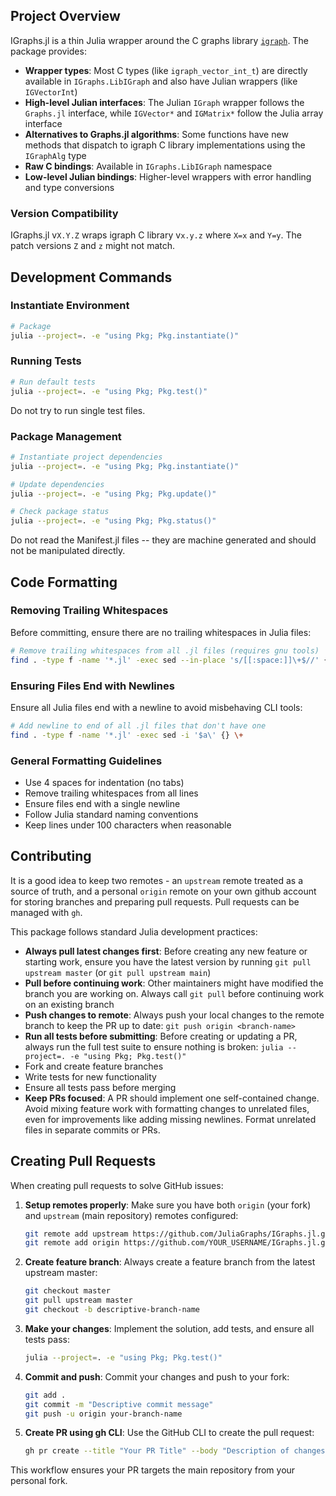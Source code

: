 ## Project Overview

IGraphs.jl is a thin Julia wrapper around the C graphs library [`igraph`](https://igraph.org/). The package provides:

- **Wrapper types**: Most C types (like `igraph_vector_int_t`) are directly available in `IGraphs.LibIGraph` and also have Julian wrappers (like `IGVectorInt`)
- **High-level Julian interfaces**: The Julian `IGraph` wrapper follows the `Graphs.jl` interface, while `IGVector*` and `IGMatrix*` follow the Julia array interface
- **Alternatives to Graphs.jl algorithms**: Some functions have new methods that dispatch to igraph C library implementations using the `IGraphAlg` type
- **Raw C bindings**: Available in `IGraphs.LibIGraph` namespace
- **Low-level Julian bindings**: Higher-level wrappers with error handling and type conversions

### Version Compatibility
IGraphs.jl v`X.Y.Z` wraps igraph C library v`x.y.z` where `X=x` and `Y=y`. The patch versions `Z` and `z` might not match.

## Development Commands

### Instantiate Environment
```bash
# Package
julia --project=. -e "using Pkg; Pkg.instantiate()"
```

### Running Tests
```bash
# Run default tests
julia --project=. -e "using Pkg; Pkg.test()"
```

Do not try to run single test files.

### Package Management
```bash
# Instantiate project dependencies
julia --project=. -e "using Pkg; Pkg.instantiate()"

# Update dependencies
julia --project=. -e "using Pkg; Pkg.update()"

# Check package status
julia --project=. -e "using Pkg; Pkg.status()"
```

Do not read the Manifest.jl files -- they are machine generated and should not be manipulated directly.

## Code Formatting

### Removing Trailing Whitespaces
Before committing, ensure there are no trailing whitespaces in Julia files:

```bash
# Remove trailing whitespaces from all .jl files (requires gnu tools)
find . -type f -name '*.jl' -exec sed --in-place 's/[[:space:]]\+$//' {} \+
```

### Ensuring Files End with Newlines
Ensure all Julia files end with a newline to avoid misbehaving CLI tools:

```bash
# Add newline to end of all .jl files that don't have one
find . -type f -name '*.jl' -exec sed -i '$a\' {} \+
```

### General Formatting Guidelines
- Use 4 spaces for indentation (no tabs)
- Remove trailing whitespaces from all lines
- Ensure files end with a single newline
- Follow Julia standard naming conventions
- Keep lines under 100 characters when reasonable

## Contributing

It is a good idea to keep two remotes - an `upstream` remote treated as a source of truth, and a personal `origin` remote on your own github account for storing branches and preparing pull requests. Pull requests can be managed with `gh`.

This package follows standard Julia development practices:
- **Always pull latest changes first**: Before creating any new feature or starting work, ensure you have the latest version by running `git pull upstream master` (or `git pull upstream main`)
- **Pull before continuing work**: Other maintainers might have modified the branch you are working on. Always call `git pull` before continuing work on an existing branch
- **Push changes to remote**: Always push your local changes to the remote branch to keep the PR up to date: `git push origin <branch-name>`
- **Run all tests before submitting**: Before creating or updating a PR, always run the full test suite to ensure nothing is broken: `julia --project=. -e "using Pkg; Pkg.test()"`
- Fork and create feature branches
- Write tests for new functionality
- Ensure all tests pass before merging
- **Keep PRs focused**: A PR should implement one self-contained change. Avoid mixing feature work with formatting changes to unrelated files, even for improvements like adding missing newlines. Format unrelated files in separate commits or PRs.

## Creating Pull Requests

When creating pull requests to solve GitHub issues:

1. **Setup remotes properly**: Make sure you have both `origin` (your fork) and `upstream` (main repository) remotes configured:
   ```bash
   git remote add upstream https://github.com/JuliaGraphs/IGraphs.jl.git
   git remote add origin https://github.com/YOUR_USERNAME/IGraphs.jl.git
   ```

2. **Create feature branch**: Always create a feature branch from the latest upstream master:
   ```bash
   git checkout master
   git pull upstream master
   git checkout -b descriptive-branch-name
   ```

3. **Make your changes**: Implement the solution, add tests, and ensure all tests pass:
   ```bash
   julia --project=. -e "using Pkg; Pkg.test()"
   ```

4. **Commit and push**: Commit your changes and push to your fork:
   ```bash
   git add .
   git commit -m "Descriptive commit message"
   git push -u origin your-branch-name
   ```

5. **Create PR using gh CLI**: Use the GitHub CLI to create the pull request:
   ```bash
   gh pr create --title "Your PR Title" --body "Description of changes" --repo JuliaGraphs/IGraphs.jl
   ```

This workflow ensures your PR targets the main repository from your personal fork.
